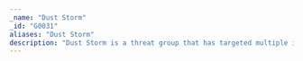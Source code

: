 ```yaml
---
_name: "Dust Storm"
_id: "G0031"
aliases: "Dust Storm"
description: "Dust Storm is a threat group that has targeted multiple industries in Japan, South Korea, the United States, Europe, and several Southeast Asian countries. "
---
```

